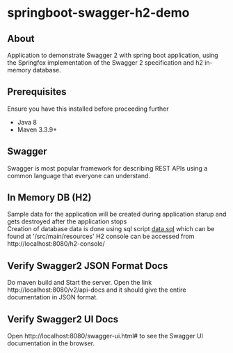 # springboot-swagger-h2-demo

## About
Application to demonstrate Swagger 2 with spring boot application, using the Springfox implementation of the Swagger 2 specification and h2 in-memory database.

## Prerequisites
Ensure you have this installed before proceeding further
- Java 8
- Maven 3.3.9+

## Swagger
Swagger is most popular framework for describing REST APIs using a common language that everyone can understand.

## In Memory DB (H2)
Sample data for the application will be created during application starup and gets destroyed after the application stops
<br/>
Creation of database data is done using sql script [data.sql](./src/main/resources/data.sql) which can be found at '/src/main/resources'
H2 console can be accessed from http://localhost:8080/h2-console/

## Verify Swagger2 JSON Format Docs
Do maven build and Start the server. Open the link http://localhost:8080/v2/api-docs and it should give the entire documentation in JSON format.

## Verify Swagger2 UI Docs
Open http://localhost:8080/swagger-ui.html# to see the Swagger UI documentation in the browser.
